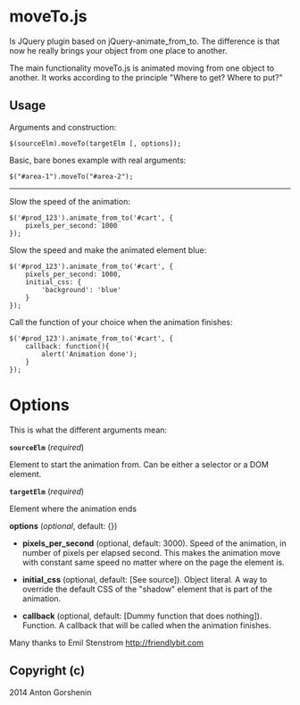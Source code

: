 moveTo.js
======

Is JQuery plugin based on jQuery-animate_from_to. The difference is that now he really brings your object from one place to another.

The main functionality moveTo.js is animated moving from one object to another. It works according to the principle "Where to get? Where to put?"


Usage
------

Arguments and construction:

	$(sourceElm).moveTo(targetElm [, options]);

Basic, bare bones example with real arguments:

	$("#area-1").moveTo("#area-2");
    
------------

Slow the speed of the animation:

    $('#prod_123').animate_from_to('#cart', {
        pixels_per_second: 1000
    });

Slow the speed and make the animated element blue:

    $('#prod_123').animate_from_to('#cart', {
        pixels_per_second: 1000,
        initial_css: {
            'background': 'blue'
        }
    });

Call the function of your choice when the animation finishes:

    $('#prod_123').animate_from_to('#cart', {
        callback: function(){
			alert('Animation done');
		}
    });

Options
=======

This is what the different arguments mean:

**`sourceElm`** (*required*)

Element to start the animation from. Can be either a selector or a DOM element.

**`targetElm`** (*required*)

Element where the animation ends

**options** (*optional*, default: {})

- **pixels_per_second** (optional, default: 3000).
Speed of the animation, in number of pixels per elapsed second. This makes the
animation move with constant same speed no matter where on the page the
element is.

- **initial_css** (optional, default: [See source]).
Object literal. A way to override the default CSS of the "shadow" element that is part of the
animation.

- **callback** (optional, default: [Dummy function that does nothing]).
Function. A callback that will be called when the animation finishes.

Many thanks to Emil Stenstrom <http://friendlybit.com>

Copyright (c)
-------------
2014 Anton Gorshenin
